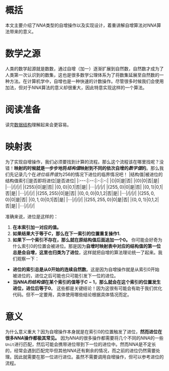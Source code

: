 # 概括
本文主要介绍了*NNA*类型的自增操作以及实现设计，着重讲解自增算法对*NNA*算法带来的意义。
# 数学之源
人类的数学起源就是数数，通过自增（加一）逐渐扩展到自然数，自然数才成为了人类第一次认识到的数集，这也是很多数学公理体系为了将数集延展至自然数的一种方法。在计算机学中，自增也是一种快速的计数操作。尽管很多时候我们会使用加法，但对于*NNA*算法的意义却很重大，因此特意实现这样的一个算法。
# 阅读准备
读完[数据结构](../../structure.md)理解起来会更容易。
# 映射表
为了实现自增操作，我们必须要找到计算的流程。那么这个流程该在哪里找呢？没错！**映射的时候就是一步步地将*结构值*映射到不同的依次自增的*数字值*的**。那么我们先记录几个在*进位临界值*为256的情况下进位的临界情况吧！
|结构值|被进位的结构值索引|是否即将进位|是否进位|
|:---:|:--:|:-:|:-:|
|$\{\}$|0|是|否|
|$\{0\}$|0|否|是|
|$\cdots$|/|/|/|
|$\{255\}$|0|是|否|
|$\{0, 0\}$|0,1|否|是|
|$\cdots$|/|/|/|
|$\{255, 0\}$|0|是|否|
|$\{0, 1\}$|0,1|否|是|
|$\cdots$|/|/|/|
|$\{255, 255\}$|0|是|否|
|$\{0, 0, 0\}$|0,1,2|否|是|
|$\cdots$|/|/|/|
|$\{255, 0, 0\}$|0|是|否|
|$\{0, 1, 0\}$|0,1|否|是|
|$\cdots$|/|/|/|
|$\{255, 255, 0\}$|0|是|否|
|$\{0, 0, 1\}$|0,1,2|否|是|
|$\cdots$|/|/|/|

准确来说，进位是这样的：
1. **在本索引加一对应的值。**
2. **如果结果大于等于$C$，那么在下一索引的位置重复操作1.**
3. **如果下一个索引不存在，那么就在原结构值后面追加一个$0$。**
你可能会好奇为什么索引0的位置会被进位。那是因为**自增时映射表中对应的结构值的第一位总是会自增，这里也归类为了进位**，这样就把自增的算法理论统一了起来。我们观察一下：
- **进位的索引总是从0开始的连续自然数**。这是因为自增操作就是从索引0开始被进位的，进位之后可能也只可能引发下一位的进位。
- **当*NNA的结构值*在某个索引的值等于$C-1$，那么就会在这个索引的位置发生进位，进位后等于$0$**。
这些都是关键结论！因为这很有可能会有助于我们优化代码。但不一定要用，具体使用哪些结论根据具体情况而定。
# 意义
为什么意义重大？因为自增操作本身就是在索引0的位置触发了进位，**然而进位在很多*NNA*操作都极其常见。**
因为*NNA*的很多操作都需要将几个不同的*NNA*的一些`Unit`进行匹配，然后可能会携带进位带到下一位的进位中。然而*NNA*是不定长的，经常会遇到匹配完毕但其他*NNA*还有剩余的情况，而之前的进位仍然需要处理。因此就需要在那一位进行进位。虽然不需要调用自增操作，但可以参考进位的流程。